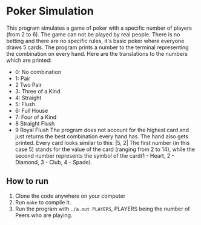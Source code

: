 # Poker Simulation

This program simulates a game of poker with a specific number of players (from 2 to 6). The game can not be played by real people. There is no betting and there are no specific rules, it's basic poker where everyone draws 5 cards. The program prints a number to the terminal representing the combination on every hand.
Here are the translations to the numbers which are printed:
- 0: No combination
- 1: Pair
- 2 Two Pair
- 3: Three of a Kind
- 4: Straight
- 5: Flush
- 6: Full House
- 7: Four of a Kind
- 8 Straight Flush
- 9 Royal Flush
The program does not account for the highest card and just returns the best combination every hand has.
The hand also gets printed. Every card looks similar to this: |5, 2| The first number (in this case 5) stands for the value of the card (ranging from 2 to 14), while the second number represents the symbol of the card(1 - Heart, 2 - Diamond, 3 - Club, 4 - Spade).

## How to run
 
1. Clone the code anywhere on your computer
2. Run `make` to compile it.
3. Run the program with `./a.out PLAYERS`, PLAYERS being the number of Peers who are playing.
